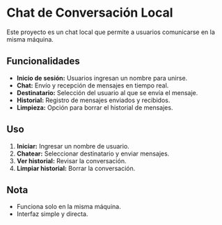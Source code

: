 # Chat de Conversación Local

Este proyecto es un chat local que permite a usuarios comunicarse en la misma máquina.

## Funcionalidades

* **Inicio de sesión:** Usuarios ingresan un nombre para unirse.
* **Chat:** Envío y recepción de mensajes en tiempo real.
* **Destinatario:** Selección del usuario al que se envía el mensaje.
* **Historial:** Registro de mensajes enviados y recibidos.
* **Limpieza:** Opción para borrar el historial de mensajes.

## Uso

1.  **Iniciar:** Ingresar un nombre de usuario.
2.  **Chatear:** Seleccionar destinatario y enviar mensajes.
3.  **Ver historial:** Revisar la conversación.
4.  **Limpiar historial:** Borrar la conversación.

## Nota

* Funciona solo en la misma máquina.
* Interfaz simple y directa.
